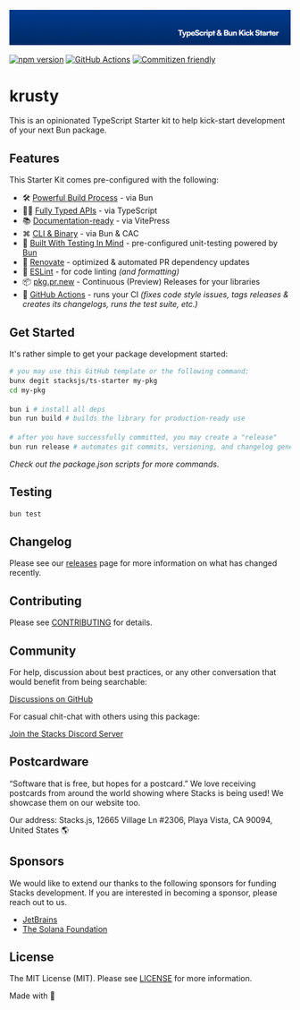 <p align="center"><img src=".github/art/cover.jpg" alt="Social Card of this repo"></p>

[![npm version][npm-version-src]][npm-version-href]
[![GitHub Actions][github-actions-src]][github-actions-href]
[![Commitizen friendly](https://img.shields.io/badge/commitizen-friendly-brightgreen.svg)](http://commitizen.github.io/cz-cli/)
<!-- [![npm downloads][npm-downloads-src]][npm-downloads-href] -->
<!-- [![Codecov][codecov-src]][codecov-href] -->

# krusty

This is an opinionated TypeScript Starter kit to help kick-start development of your next Bun package.

## Features

This Starter Kit comes pre-configured with the following:

- 🛠️ [Powerful Build Process](https://github.com/oven-sh/bun) - via Bun
- 💪🏽 [Fully Typed APIs](https://www.typescriptlang.org/) - via TypeScript
- 📚 [Documentation-ready](https://vitepress.dev/) - via VitePress
- ⌘ [CLI & Binary](https://www.npmjs.com/package/bunx) - via Bun & CAC
- 🧪 [Built With Testing In Mind](https://bun.sh/docs/cli/test) - pre-configured unit-testing powered by [Bun](https://bun.sh/docs/cli/test)
- 🤖 [Renovate](https://renovatebot.com/) - optimized & automated PR dependency updates
- 🎨 [ESLint](https://eslint.org/) - for code linting _(and formatting)_
- 📦️ [pkg.pr.new](https://pkg.pr.new) - Continuous (Preview) Releases for your libraries
- 🐙 [GitHub Actions](https://github.com/features/actions) - runs your CI _(fixes code style issues, tags releases & creates its changelogs, runs the test suite, etc.)_

## Get Started

It's rather simple to get your package development started:

```bash
# you may use this GitHub template or the following command:
bunx degit stacksjs/ts-starter my-pkg
cd my-pkg

bun i # install all deps
bun run build # builds the library for production-ready use

# after you have successfully committed, you may create a "release"
bun run release # automates git commits, versioning, and changelog generations
```

_Check out the package.json scripts for more commands._

## Testing

```bash
bun test
```

## Changelog

Please see our [releases](https://github.com/stackjs/krusty/releases) page for more information on what has changed recently.

## Contributing

Please see [CONTRIBUTING](.github/CONTRIBUTING.md) for details.

## Community

For help, discussion about best practices, or any other conversation that would benefit from being searchable:

[Discussions on GitHub](https://github.com/stacksjs/ts-starter/discussions)

For casual chit-chat with others using this package:

[Join the Stacks Discord Server](https://discord.gg/stacksjs)

## Postcardware

“Software that is free, but hopes for a postcard.” We love receiving postcards from around the world showing where Stacks is being used! We showcase them on our website too.

Our address: Stacks.js, 12665 Village Ln #2306, Playa Vista, CA 90094, United States 🌎

## Sponsors

We would like to extend our thanks to the following sponsors for funding Stacks development. If you are interested in becoming a sponsor, please reach out to us.

- [JetBrains](https://www.jetbrains.com/)
- [The Solana Foundation](https://solana.com/)

## License

The MIT License (MIT). Please see [LICENSE](LICENSE.md) for more information.

Made with 💙

<!-- Badges -->
[npm-version-src]: https://img.shields.io/npm/v/krusty?style=flat-square
[npm-version-href]: https://npmjs.com/package/krusty
[github-actions-src]: https://img.shields.io/github/actions/workflow/status/stacksjs/ts-starter/ci.yml?style=flat-square&branch=main
[github-actions-href]: https://github.com/stacksjs/ts-starter/actions?query=workflow%3Aci

<!-- [codecov-src]: https://img.shields.io/codecov/c/gh/stacksjs/ts-starter/main?style=flat-square
[codecov-href]: https://codecov.io/gh/stacksjs/ts-starter -->
